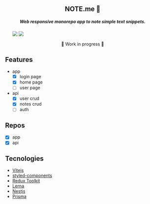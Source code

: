 <div align="center">
  <h2>NOTE.me 📖</h2>
  <h5>Web responsive monorepo app to note simple text snippets.</h5>
</div>

<ul>  
  <img src="https://img.shields.io/badge/version-1.00-green"/>
  <img src="https://img.shields.io/badge/licence-MIT-green"/>
</ul>

<div align="center">
  🚧 Work in progress 🚧
</div>

## Features
- app
  - [x] login page
  - [x] home page
  - [ ] user page
- api
  - [x] user crud
  - [x] notes crud
  - [ ] auth

## Repos
- [x] app
- [X] api

## Tecnologies
<ul>
  <li> 
    <a href="https://vitejs.dev/">Vitejs</a></br>
  </li>
  <li>   
    <a href="https://styled-components.com/docs">styled-components</a></br>
  </li>
  <li> 
    <a href="https://redux-toolkit.js.org/">Redux Toolkit</a></br>
  </li>
  <li> 
    <a href="https://lerna.js.org/">Lerna</a></br>
  </li>  
  <li>
    <a href="https://docs.nestjs.com/">Nestjs</a></br>
  </li>
    <li>
    <a href="https://www.prisma.io/">Prisma</a></br>
  </li>
</ul>
